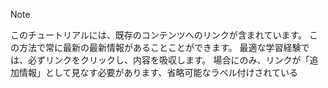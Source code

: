 > [!NOTE]
> このチュートリアルには、既存のコンテンツへのリンクが含まれています。 この方法で常に最新の最新情報があることことができます。 最適な学習経験では、必ずリンクをクリックし、内容を吸収します。 場合にのみ、リンクが「追加情報」として見なす必要があります、省略可能なラベル付けされている
